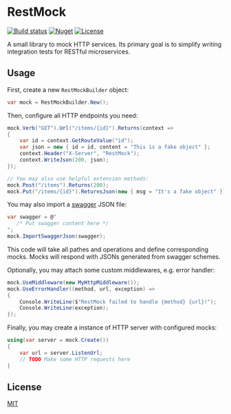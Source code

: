 RestMock
========

[![Build status](https://ci.appveyor.com/api/projects/status/qjj0nmxofejhcvyy/branch/master?svg=true)](https://ci.appveyor.com/project/itgloballlc/restmock/branch/master)
[![Nuget](https://img.shields.io/nuget/v/ITGlobal.RestMock.svg)](https://www.nuget.org/packages/ITGlobal.RestMock)
[![License](https://img.shields.io/github/license/mashape/apistatus.svg)](LICENSE)

A small library to mock HTTP services. Its primary goal is to simplify writing integration tests for RESTful microservices.

Usage
-----

First, create a new `RestMockBuilder` object:

```csharp
var mock = RestMockBuilder.New();
```

Then, configure all HTTP endpoints you need:

```csharp
mock.Verb("GET").Url("/items/{id}").Returns(context =>
{
    var id = context.GetRouteValue("id");
    var json = new { id = id, content = "This is a fake object" };
    context.Header("X-Server", "RestMock");
    context.WriteJson(200, json);
});

// You may also use helpful extension methods:
mock.Post("/items").Returns(200);
mock.Put("/items/{id}").ReturnsJson(new { msg = "It's a fake object" });
```

You may also import a [swagger](http://swagger.io/specification/) JSON file:

```csharp
var swagger = @"
   /* Put swagger content here */
";
mock.ImportSwaggerJson(swagger);
```

This code will take all pathes and operations and define corresponding mocks. Mocks will respond with JSONs generated from swagger schemes.

Optionally, you may attach some custom middlewares, e.g. error handler:

```csharp
mock.UseMiddleware(new MyHttpMiddleware());
mock.UseErrorHandler((method, url, exception) =>
{
    Console.WriteLine($"RestMock failed to handle {method} {url}!");
    Console.WriteLine(exception);
});
```

Finally, you may create a instance of HTTP server with configured mocks:

```csharp
using(var server = mock.Create())
{
    var url = server.ListenUrl;
    // TODO Make some HTTP requests here
}
```

License
-------

[MIT](LICENSE)
